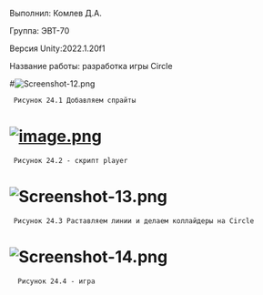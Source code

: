 Выполнил: Комлев Д.А.

Группа: ЭВТ-70

Версия Unity:2022.1.20f1

Название работы: разработка игры Circle

#![Screenshot-12.png](https://i.postimg.cc/KYQ32SQX/Screenshot-12.png)

     Рисунок 24.1 Добавляем спрайты
     
# [![image.png](https://i.postimg.cc/HL3TjyTY/image.png)](https://postimg.cc/Z99GM092)

     Рисунок 24.2 - скрипт player
        
# ![Screenshot-13.png](https://i.postimg.cc/K8DDRWQf/Screenshot-13.png)

     Рисунок 24.3 Раставляем линии и делаем коллайдеры на Circle

# ![Screenshot-14.png](https://i.postimg.cc/FHp09Lsn/Screenshot-14.png)

      Рисунок 24.4 - игра
